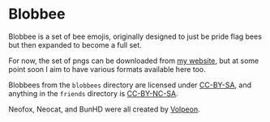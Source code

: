 # Blobbee

Blobbee is a set of bee emojis, originally designed to just be pride flag bees
but then expanded to become a full set.

For now, the set of pngs can be downloaded from
[my website](https://beehive.gay/blobbee), but at some point soon I aim to have
various formats available here too.

Blobbees from the `blobbees` directory are licensed under
[CC-BY-SA](https://creativecommons.org/licenses/by-sa/4.0/), and anything in the
`friends` directory is
[CC-BY-NC-SA](https://creativecommons.org/licenses/by-nc-sa/4.0/).

Neofox, Neocat, and BunHD were all created by
[Volpeon](https://volpeon.ink/emojis/).
